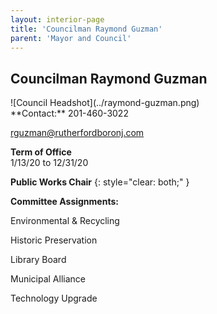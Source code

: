 ```yaml
---
layout: interior-page
title: 'Councilman Raymond Guzman'
parent: 'Mayor and Council'
---
```


## Councilman Raymond Guzman

<div class="mayor-and-council-profile">
<div markdown=1>
![Council Headshot](../raymond-guzman.png)
</div>
<div markdown=1>
**Contact:**  
201-460-3022

rguzman@rutherfordboronj.com

**Term of Office**  
1/13/20 to 12/31/20

**Public Works Chair**
{: style="clear: both;" }

**Committee Assignments:**  

Environmental & Recycling

Historic Preservation

Library Board

Municipal Alliance

Technology Upgrade
</div>
</div>
